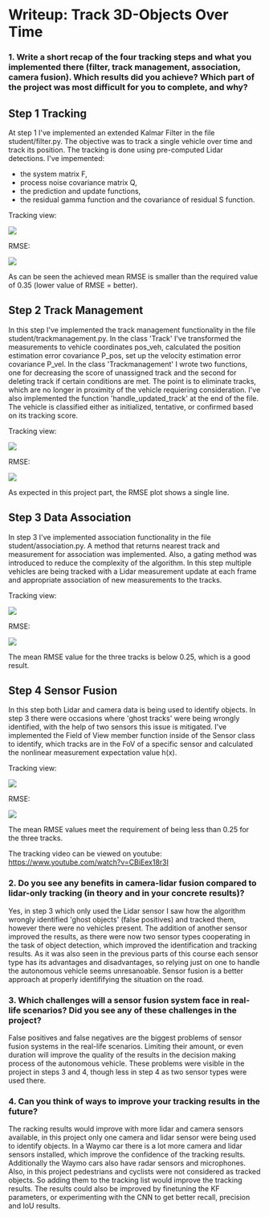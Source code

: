 # Writeup: Track 3D-Objects Over Time



### 1. Write a short recap of the four tracking steps and what you implemented there (filter, track management, association, camera fusion). Which results did you achieve? Which part of the project was most difficult for you to complete, and why?

## Step 1 Tracking

At step 1 I've implemented an extended Kalmar Filter in the file student/filter.py. The objective was to track a single vehicle over time and track its position. The tracking is done using pre-computed Lidar detections. 
I've impemented:
- the system matrix F, 
- process noise covariance matrix Q, 
- the prediction and update functions,
- the residual gamma function and the covariance of residual S function. 

Tracking view:

<img src="img/Step_1/Track.png"/>

RMSE:

<img src="img/Step_1/RMSE.png"/>

As can be seen the achieved mean RMSE is smaller than the required value of 0.35 (lower value of RMSE = better). 


## Step 2 Track Management

In this step I've implemented the track management functionality in the file student/trackmanagement.py. 
In the class 'Track' I've transformed the measurements to vehicle coordinates pos_veh, calculated the position estimation error covariance P_pos, set up the velocity estimation error covariance P_vel. In the class 'Trackmanagement' I wrote two functions, one for decreasing the score of unassigned track and the second for deleting track if certain conditions are met. The point is to eliminate tracks, which are no longer in proximity of the vehicle requiering consideration. I've also implemented the function 'handle_updated_track' at the end of the file. The vehicle is classified either as initialized, tentative, or confirmed based on its tracking score.  

Tracking view:

<img src="img/Step_2/Track.png"/>

RMSE:

<img src="img/Step_2/RMSE.png"/>

As expected in this project part, the RMSE plot shows a single line. 

## Step 3 Data Association

In step 3 I've implemented association functionality in the file student/association.py. A method that returns nearest track and measurement for association was implemented. Also, a gating method was introduced to reduce the complexity of the algorithm. In this step multiple vehicles are being tracked with a Lidar measurement update at each frame and appropriate association of new measurements to the tracks. 


Tracking view:

<img src="img/Step_3/Track.png"/>

RMSE:

<img src="img/Step_3/RMSE.png"/>

The mean RMSE value for the three tracks is below 0.25, which is a good result. 

## Step 4 Sensor Fusion

In this step both Lidar and camera data is being used to identify objects. In step 3 there were occasions where 'ghost tracks' were being wrongly identified, with the help of two sensors this issue is mitigated. I've implemented the Field of View member function inside of the Sensor class to identify, which tracks are in the FoV of a specific sensor 
and calculated the nonlinear measurement expectation value h(x).   

Tracking view:

<img src="img/Step_4/Track.png"/>

RMSE:

<img src="img/Step_4/RMSE.png"/>

The mean RMSE values meet the requirement of being less than 0.25 for the three tracks. 

The tracking video can be viewed on youtube: https://www.youtube.com/watch?v=CBiEex18r3I


### 2. Do you see any benefits in camera-lidar fusion compared to lidar-only tracking (in theory and in your concrete results)? 

Yes, in step 3 which only used the Lidar sensor I saw how the algorithm wrongly identified 'ghost objects' (false positives) and tracked them, however there were no vehicles present. The addition of another sensor improved the results, as there were now two sensor types cooperating in the task of object detection, which improved the identification and tracking results. 
As it was also seen in the previous parts of this course each sensor type has its advantages and disadvantages, so relying just on one to handle the autonomous vehicle seems unresanoable. Sensor fusion is a better approach at properly identififying the situation on the road. 

### 3. Which challenges will a sensor fusion system face in real-life scenarios? Did you see any of these challenges in the project?

False positives and false negatives are the biggest problems of sensor fusion systems in the real-life scenarios. Limiting their amount, or even duration will improve the quality of the results in the decision making process of the autonomous vehicle. These problems were visible in the project in steps 3 and 4, though less in step 4 as two sensor types were used there. 


### 4. Can you think of ways to improve your tracking results in the future?

The racking results would improve with more lidar and camera sensors available, in this project only one camera and lidar sensor were being used to identify objects. In a Waymo car there is a lot more camera and lidar sensors installed, which improve the confidence of the tracking results. Additionally the Waymo cars also have radar sensors and microphones. 
Also, in this project pedestrians and cyclists were not considered as tracked objects. So adding them to the tracking list would improve the tracking results. The results could also be improved by finetuning the KF parameters, or experimenting with the CNN to get better recall, precision and IoU results. 
